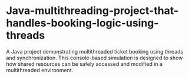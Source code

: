 # Java-multithreading-project-that-handles-booking-logic-using-threads
A Java project demonstrating multithreaded ticket booking using threads and synchronization. This console-based simulation is designed to show how shared resources can be safely accessed and modified in a multithreaded environment.
